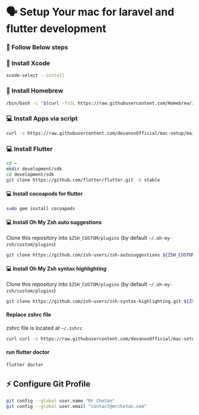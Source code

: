 # 🗣 Setup Your mac for laravel and flutter development

### 💪   Follow Below steps

### 📝  Install Xcode
```sh
xcode-select --install
```

### 📝  Install Homebrew
```sh
/bin/bash -c "$(curl -fsSL https://raw.githubusercontent.com/Homebrew/install/HEAD/install.sh)"
```

### 💻 Install Apps via script
```sh
curl -s https://raw.githubusercontent.com/devanoxOfficial/mac-setup/main/setup.sh | bash
```

### 💻 Install Flutter
```sh
cd ~
mkdir development/sdk
cd development/sdk
git clone https://github.com/flutter/flutter.git -b stable
``` 

####  💻 Install cocoapods for flutter
```sh
sudo gem install cocoapods
```

####  💻 Install Oh My Zsh auto suggestions

Clone this repository into `$ZSH_CUSTOM/plugins` (by default `~/.oh-my-zsh/custom/plugins`)

```sh
git clone https://github.com/zsh-users/zsh-autosuggestions ${ZSH_CUSTOM:-~/.oh-my-zsh/custom}/plugins/zsh-autosuggestions
```

####  💻 Install Oh My Zsh syntax highlighting

Clone this repository into `$ZSH_CUSTOM/plugins` (by default `~/.oh-my-zsh/custom/plugins`)

```sh
git clone https://github.com/zsh-users/zsh-syntax-highlighting.git ${ZSH_CUSTOM:-~/.oh-my-zsh/custom}/plugins/zsh-syntax-highlighting
```

#### Replace zshrc file
zshrc file is located at `~/.zshrc`

```sh
curl curl -s https://raw.githubusercontent.com/devanoxOfficial/mac-setup/main/zshrc > ~/.zshrc
```

#### run flutter doctor
```sh
flutter doctor
```

##  ⚡ Configure Git Profile 

```sh
git config --global user.name "Mr Chetan"
git config --global user.email "contact@mrchetan.com"
```

